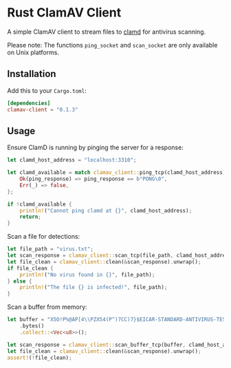 # Rust ClamAV Client

A simple ClamAV client to stream files to [clamd](https://linux.die.net/man/8/clamd) for antivirus scanning.

Please note: The functions `ping_socket` and `scan_socket` are only available on Unix platforms.

## Installation

Add this to your `Cargo.toml`:

```toml
[dependencies]
clamav-client = "0.1.3"
```

## Usage

Ensure ClamD is running by pinging the server for a response:

```rust
let clamd_host_address = "localhost:3310";

let clamd_available = match clamav_client::ping_tcp(clamd_host_address) {
    Ok(ping_response) => ping_response == b"PONG\0",
    Err(_) => false,
};

if !clamd_available {
    println!("Cannot ping clamd at {}", clamd_host_address);
    return;
}
```

Scan a file for detections:

```rust
let file_path = "virus.txt";
let scan_response = clamav_client::scan_tcp(file_path, clamd_host_address, None).unwrap();
let file_clean = clamav_client::clean(&scan_response).unwrap();
if file_clean {
    println!("No virus found in {}", file_path);
} else {
    println!("The file {} is infected!", file_path);
}
```

Scan a buffer from memory:

```rust
let buffer = "X5O!P%@AP[4\\PZX54(P^)7CC)7}$EICAR-STANDARD-ANTIVIRUS-TEST-FILE!$H+H*"
    .bytes()
    .collect::<Vec<u8>>();

let scan_response = clamav_client::scan_buffer_tcp(buffer, clamd_host_address).unwrap();
let file_clean = clamav_client::clean(&scan_response).unwrap();
assert!(!file_clean);
```
